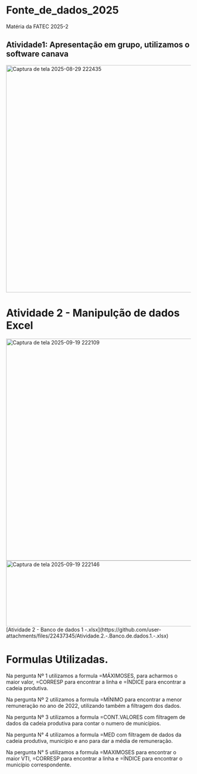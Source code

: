# Fonte_de_dados_2025
Matéria da FATEC 2025-2

## Atividade1: Apresentação em grupo, utilizamos o software canava
<img width="1092" height="621" alt="Captura de tela 2025-08-29 222435" src="https://github.com/user-attachments/assets/2eb781f4-2d7c-417e-82a3-2fa409a6599f" />


# Atividade 2 - Manipulção de dados Excel
<img width="1360" height="606" alt="Captura de tela 2025-09-19 222109" src="https://github.com/user-attachments/assets/efefeec1-4554-4144-aa0e-a946eb42e62a" />
<img width="1396" height="180" alt="Captura de tela 2025-09-19 222146" src="https://github.com/user-attachments/assets/a0f160d3-b915-46a7-871a-6822b4d6be33" />
[Atividade 2 - Banco de dados  1 -.xlsx](https://github.com/user-attachments/files/22437345/Atividade.2.-.Banco.de.dados.1.-.xlsx)


# Formulas Utilizadas.

Na pergunta Nº 1 utilizamos a formula =MÁXIMOSES, para acharmos o maior valor, =CORRESP para encontrar a linha e =ÍNDICE para encontrar a cadeia produtiva.

Na pergunta Nº 2 utilizamos a formula =MÍNIMO para encontrar a menor remuneração no ano de 2022, utilizando também a filtragem dos dados.

Na pergunta Nº 3 utilizamos a formula =CONT.VALORES com filtragem de dados da cadeia produtiva para contar o numero de municípios.

Na pergunta N° 4 utilizamos a formula =MED com filtragem de dados da cadeia produtiva, município e ano para dar a média de remuneração.

Na pergunta N° 5 utilizamos a formula =MAXIMOSES para encontrar o maior VTI, =CORRESP para encontrar a linha e =ÍNDICE para encontrar o município correspondente.
 
